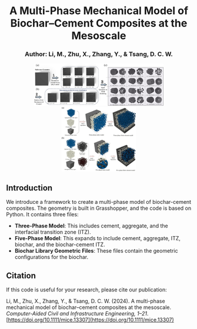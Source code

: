 
<h1 align="center">A Multi-Phase Mechanical Model of Biochar–Cement Composites at the Mesoscale</h1>

<h3 align="center">Author: Li, M., Zhu, X., Zhang, Y., & Tsang, D. C. W.</h3>


<p align="center">
  <img src="Biochar library.jpg" alt="Biochar Library" width="70%"/>
  <img src="Multi-phase model.jpg" alt="Multi-Phase Model" width="40%"/>
</p>


## Introduction
We introduce a framework to create a multi-phase model of biochar-cement composites. The geometry is built in Grasshopper, and the code is based on Python. It contains three files: 
- **Three-Phase Model**: This includes cement, aggregate, and the interfacial transition zone (ITZ).
- **Five-Phase Model**: This expands to include cement, aggregate, ITZ, biochar, and the biochar-cement ITZ.
- **Biochar Library Geometric Files**: These files contain the geometric configurations for the biochar.

## Citation
If this code is useful for your research, please cite our publication:

Li, M., Zhu, X., Zhang, Y., & Tsang, D. C. W. (2024). A multi-phase mechanical model of biochar–cement composites at the mesoscale. *Computer-Aided Civil and Infrastructure Engineering, 1–21*. [https://doi.org/10.1111/mice.13307](https://doi.org/10.1111/mice.13307)
